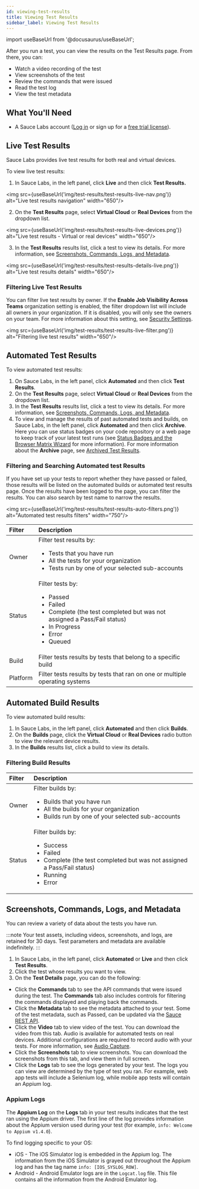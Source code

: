 ```yaml
---
id: viewing-test-results
title: Viewing Test Results
sidebar_label: Viewing Test Results
---
```


import useBaseUrl from '@docusaurus/useBaseUrl';

After you run a test, you can view the results on the Test Results page. From there, you can:

- Watch a video recording of the test
- View screenshots of the test
- Review the commands that were issued
- Read the test log
- View the test metadata

## What You'll Need

- A Sauce Labs account ([Log in](https://accounts.saucelabs.com/am/XUI/#login/) or sign up for a [free trial license](https://saucelabs.com/sign-up)).

## Live Test Results

Sauce Labs provides live test results for both real and virtual devices.

To view live test results:

1. In Sauce Labs, in the left panel, click **Live** and then click **Test Results.**

<img src={useBaseUrl('img/test-results/test-results-live-nav.png')} alt="Live test results navigation" width="650"/>

2. On the **Test Results** page, select **Virtual Cloud** or **Real Devices** from the dropdown list.

<img src={useBaseUrl('img/test-results/test-results-live-devices.png')} alt="Live test results - Virtual or real devices" width="650"/>

3. In the **Test Results** results list, click a test to view its details. For more information, see [Screenshots, Commands, Logs, and Metadata](#screenshots-commands-logs-and-metadata).

<img src={useBaseUrl('img/test-results/test-results-details-live.png')} alt="Live test results details" width="650"/>

### Filtering Live Test Results

You can filter live test results by owner. If the **Enable Job Visibility Across Teams** organization setting is enabled, the filter dropdown list will include all owners in your organization. If it is disabled, you will only see the owners on your team. For more information about this setting, see [Security Settings](/basics/acct-team-mgmt/org-settings/#security-settings).

<img src={useBaseUrl('img/test-results/test-results-live-filter.png')} alt="Filtering live test results" width="650"/>

## Automated Test Results

To view automated test results:

1. On Sauce Labs, in the left panel, click **Automated** and then click **Test Results**.
2. On the **Test Results** page, select **Virtual Cloud** or **Real Devices** from the dropdown list.
3. In the **Test Results** results list, click a test to view its details. For more information, see [Screenshots, Commands, Logs, and Metadata](#screenshots-commands-logs-and-metadata).
4. To view and manage the results of past automated tests and builds, on Sauce Labs, in the left panel, click **Automated** and then click **Archive**. Here you can use status badges on your code repository or a web page to keep track of your latest test runs (see [Status Badges and the Browser Matrix Wizard](/test-results/badges-browser-matrix) for more information). For more information about the **Archive** page, see [Archived Test Results](/test-results/archived-test-results).

### Filtering and Searching Automated test Results

If you have set up your tests to report whether they have passed or failed, those results will be listed on the automated builds or automated test results page. Once the results have been logged to the page, you can filter the results. You can also search by test name to narrow the results.

<img src={useBaseUrl('img/test-results/test-results-auto-filters.png')} alt="Automated test results filters" width="750"/>

| Filter   | Description                                                                                                                                                                             |
| :------- | :-------------------------------------------------------------------------------------------------------------------------------------------------------------------------------------- |
| Owner    | Filter test results by: <ul><li>Tests that you have run</li><li>All the tests for your organization</li><li>Tests run by one of your selected sub-accounts</li></ul>                    |
| Status   | Filter tests by: <ul><li>Passed</li><li>Failed</li><li>Complete (the test completed but was not assigned a Pass/Fail status)</li><li>In Progress</li><li>Error</li><li>Queued</li></ul> |
| Build    | Filter tests results by tests that belong to a specific build                                                                                                                           |
| Platform | Filter tests results by tests that ran on one or multiple operating systems                                                                                                             |

## Automated Build Results

To view automated build results:

1. In Sauce Labs, in the left panel, click **Automated** and then click **Builds**.
2. On the **Builds** page, click the **Virtual Cloud** or **Real Devices** radio button to view the relevant device results.
3. In the **Builds** results list, click a build to view its details.

### Filtering Build Results

| Filter | Description                                                                                                                                                            |
| :----- | :--------------------------------------------------------------------------------------------------------------------------------------------------------------------- |
| Owner  | Filter builds by: <ul><li>Builds that you have run</li><li>All the builds for your organization</li><li>Builds run by one of your selected sub-accounts</li></ul>      |
| Status | Filter builds by: <ul><li>Success</li><li>Failed</li><li>Complete (the test completed but was not assigned a Pass/Fail status)</li><li>Running</li><li>Error</li></ul> |

## Screenshots, Commands, Logs, and Metadata

You can review a variety of data about the tests you have run.

:::note
Your test assets, including videos, screenshots, and logs, are retained for 30 days. Test parameters and metadata are available indefinitely.
:::

1. In Sauce Labs, in the left panel, click **Automated** or **Live** and then click **Test Results**.
2. Click the test whose results you want to view.
3. On the **Test Details** page, you can do the following:

- Click the **Commands** tab to see the API commands that were issued during the test. The **Commands** tab also includes controls for filtering the commands displayed and playing back the commands.
- Click the **Metadata** tab to see the metadata attached to your test. Some of the test metadata, such as Passed, can be updated via the [Sauce REST API](/test-results/test-status).
- Click the **Video** tab to view video of the test. You can download the video from this tab. Audio is available for automated tests on real devices. Additional configurations are required to record audio with your tests. For more information, see [Audio Capture](/mobile-apps/features/audio-capture/).
- Click the **Screenshots** tab to view screenshots. You can download the screenshots from this tab, and view them in full screen.
- Click the **Logs** tab to see the logs generated by your test. The logs you can view are determined by the type of test you ran. For example, web app tests will include a Selenium log, while mobile app tests will contain an Appium log.

### Appium Logs

The **Appium Log** on the **Logs** tab in your test results indicates that the test ran using the Appium driver. The first line of the log provides information about the Appium version used during your test (for example, `info: Welcome to Appium v1.4.0`).

To find logging specific to your OS:

- iOS - The iOS Simulator log is embedded in the Appium log. The information from the iOS Simulator is grayed out throughout the Appium log and has the tag name `info: [IOS_SYSLOG_ROW]`.
- Android - Android Emulator logs are in the `Logcat.log` file. This file contains all the information from the Android Emulator log.
